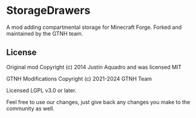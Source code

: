 # StorageDrawers

A mod adding compartmental storage for Minecraft Forge.  Forked and maintained by the GTNH team.

## License

Original mod Copyright (c) 2014 Justin Aquadro and was licensed MIT

GTNH Modifications Copyright (c) 2021-2024 GTNH Team

Licensed LGPL v3.0 or later.

Feel free to use our changes, just give back any changes you make to the community as well.